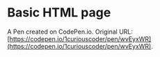 # Basic HTML page

A Pen created on CodePen.io. Original URL: [https://codepen.io/1curiouscoder/pen/wvEyxWR](https://codepen.io/1curiouscoder/pen/wvEyxWR).


